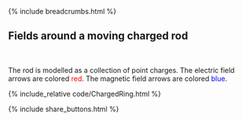 {% include breadcrumbs.html %}

## Fields around a moving charged rod
<div class="header_line"><br/></div>

The rod is modelled as a collection of point charges.
The electric field arrows are colored <span style="color: red">red</span>.
The magnetic field arrows are colored <span style="color: blue">blue</span>.

{% include_relative code/ChargedRing.html %}

<p style="clear: both;"></p>

{% include share_buttons.html %}